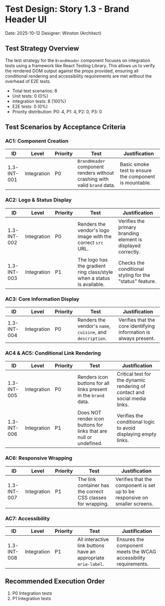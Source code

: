 # Test Design: Story 1.3 - Brand Header UI

Date: 2025-10-12
Designer: Winston (Architect)

## Test Strategy Overview

The test strategy for the `BrandHeader` component focuses on integration tests using a framework like React Testing Library. This allows us to verify the rendered DOM output against the props provided, ensuring all conditional rendering and accessibility requirements are met without the overhead of E2E tests.

- Total test scenarios: 8
- Unit tests: 0 (0%)
- Integration tests: 8 (100%)
- E2E tests: 0 (0%)
- Priority distribution: P0: 4, P1: 4, P2: 0, P3: 0

## Test Scenarios by Acceptance Criteria

### AC1: Component Creation

| ID           | Level       | Priority | Test                                                              | Justification                                                              |
| ------------ | ----------- | -------- | ----------------------------------------------------------------- | -------------------------------------------------------------------------- |
| 1.3-INT-001  | Integration | P0       | `BrandHeader` component renders without crashing with valid `brand` data. | Basic smoke test to ensure the component is mountable.                     |

### AC2: Logo & Status Display

| ID           | Level       | Priority | Test                                                              | Justification                                                              |
| ------------ | ----------- | -------- | ----------------------------------------------------------------- | -------------------------------------------------------------------------- |
| 1.3-INT-002  | Integration | P0       | Renders the vendor's logo image with the correct `src` URL.       | Verifies the primary branding element is displayed correctly.              |
| 1.3-INT-003  | Integration | P1       | The logo has the gradient ring class/style when a status is available. | Checks the conditional styling for the "status" feature.                   |

### AC3: Core Information Display

| ID           | Level       | Priority | Test                                                              | Justification                                                              |
| ------------ | ----------- | -------- | ----------------------------------------------------------------- | -------------------------------------------------------------------------- |
| 1.3-INT-004  | Integration | P0       | Renders the vendor's `name`, `cuisine`, and `description`.        | Verifies that the core identifying information is always present.          |

### AC4 & AC5: Conditional Link Rendering

| ID           | Level       | Priority | Test                                                              | Justification                                                              |
| ------------ | ----------- | -------- | ----------------------------------------------------------------- | -------------------------------------------------------------------------- |
| 1.3-INT-005  | Integration | P0       | Renders icon buttons for all links present in the `brand` data.   | Critical test for the dynamic rendering of contact and social media links. |
| 1.3-INT-006  | Integration | P1       | Does NOT render icon buttons for links that are null or undefined. | Verifies the conditional logic to avoid displaying empty links.            |

### AC6: Responsive Wrapping

| ID           | Level       | Priority | Test                                                              | Justification                                                              |
| ------------ | ----------- | -------- | ----------------------------------------------------------------- | -------------------------------------------------------------------------- |
| 1.3-INT-007  | Integration | P1       | The link container has the correct CSS classes for wrapping.      | Verifies that the component is set up to be responsive on smaller screens. |

### AC7: Accessibility

| ID           | Level       | Priority | Test                                                              | Justification                                                              |
| ------------ | ----------- | -------- | ----------------------------------------------------------------- | -------------------------------------------------------------------------- |
| 1.3-INT-008  | Integration | P1       | All interactive link buttons have an appropriate `aria-label`.    | Ensures the component meets the WCAG accessibility requirements.           |

## Recommended Execution Order

1.  P0 Integration tests
2.  P1 Integration tests
